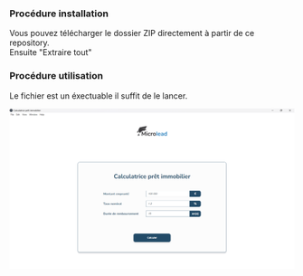 ### Procédure installation

Vous pouvez télécharger le dossier ZIP directement à partir de ce repository.
<br>
Ensuite "Extraire tout"

### Procédure utilisation 

Le fichier est un éxectuable il suffit de le lancer.

![alt text](https://github.com/MathieuNico/ELECTRON_CALCULATE/blob/main/Calculette.png)
